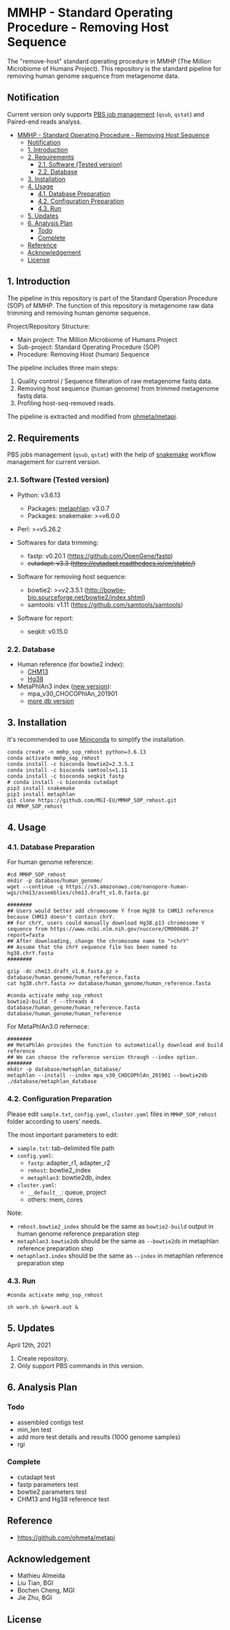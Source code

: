 # MMHP - Standard Operating Procedure - Removing Host Sequence

The "remove-host" standard operating procedure in MMHP (The Million Microbiome of Humans Project). This repository is the standard pipeline for removing human genome sequence from metagenome data.

## Notification

Current version only supports [PBS job management](https://albertsk.files.wordpress.com/2011/12/pbs.pdf) (`qsub`, `qstat`) and Paired-end reads analyss.

- [MMHP - Standard Operating Procedure - Removing Host Sequence](#mmhp---standard-operating-procedure---removing-host-sequence)
  - [Notification](#notification)
  - [1. Introduction](#1-introduction)
  - [2. Requirements](#2-requirements)
    - [2.1. Software (Tested version)](#21-software-tested-version)
    - [2.2. Database](#22-database)
  - [3. Installation](#3-installation)
  - [4. Usage](#4-usage)
    - [4.1. Database Preparation](#41-database-preparation)
    - [4.2. Configuration Preparation](#42-configuration-preparation)
    - [4.3. Run](#43-run)
  - [5. Updates](#5-updates)
  - [6. Analysis Plan](#6-analysis-plan)
    - [Todo](#todo)
    - [Complete](#complete)
  - [Reference](#reference)
  - [Acknowledgement](#acknowledgement)
  - [License](#license)

## 1. Introduction

The pipeline in this repository is part of the Standard Operation Procedure (SOP) of MMHP. The function of this repository is metagenome raw data trimming and removing human genome sequence.

Project/Repository Structure:

- Main project: The Million Microbiome of Humans Project
- Sub-project: Standard Operating Procedure (SOP)
- Procedure: Removing Host (human) Sequence

The pipeline includes three main steps:

1. Quality control / Sequence filteration of raw metagenome fastq data.
2. Removing host sequence (human genome) from trimmed metagenome fastq data.
3. Profiling host-seq-removed reads.

The pipeline is extracted and modified from [ohmeta/metapi](https://github.com/ohmeta/metapi).

## 2. Requirements

PBS jobs management (`qsub`, `qstat`) with the help of [snakemake](https://snakemake.readthedocs.io/en/stable/) workflow management for current version.

### 2.1. Software (Tested version)

- Python: v3.6.13
  - Packages: [metaphlan](https://github.com/biobakery/MetaPhlAn): v3.0.7
  - Packages: snakemake: >=v6.0.0
- Perl: >=v5.26.2

- Softwares for data trimming:  
  - fastp: v0.20.1 (<https://github.com/OpenGene/fastp>)
  - ~~cutadapt: v3.3 (<https://cutadapt.readthedocs.io/en/stable/>)~~

- Software for removing host sequence:
  - bowtie2: >=v2.3.5.1 (<http://bowtie-bio.sourceforge.net/bowtie2/index.shtml>)
  - samtools: v1.11 (<https://github.com/samtools/samtools>)

- Software for report:
  - seqkit: v0.15.0

### 2.2. Database

- Human reference (for bowtie2 index):
  - [CHM13](https://github.com/nanopore-wgs-consortium/CHM13)
  - [Hg38](https://www.ncbi.nlm.nih.gov/assembly/GCF_000001405.39/)
- MetaPhlAn3 index ([new version](https://github.com/biobakery/MetaPhlAn/wiki/MetaPhlAn-3.0)):
  - mpa_v30_CHOCOPhlAn_201901
  - [more db version](https://drive.google.com/drive/folders/1_HaY16mT7mZ_Z8JtesH8zCfG9ikWcLXG)

## 3. Installation

It's recommended to use [Miniconda](https://docs.conda.io/en/latest/miniconda.html) to simplify the installation.

```shell
conda create -n mmhp_sop_rmhost python=3.6.13
conda activate mmhp_sop_rmhost
conda install -c bioconda bowtie2=2.3.5.1
conda install -c bioconda samtools=1.11
conda install -c bioconda seqkit fastp
# conda install -c bioconda cutadapt
pip3 install snakemake
pip3 install metaphlan
git clone https://github.com/MGI-EU/MMHP_SOP_rmhost.git
cd MMHP_SOP_rmhost
```

## 4. Usage

### 4.1. Database Preparation

For human genome reference:

```shell
#cd MMHP_SOP_rmhost
mkdir -p database/human_genome/
wget --continue -q https://s3.amazonaws.com/nanopore-human-wgs/chm13/assemblies/chm13.draft_v1.0.fasta.gz

########
## Users would better add chromosome Y from Hg38 to CHM13 reference because CHM13 doesn't contain chrY.
## For chrY, users could manually download Hg38.p13 chromosome Y sequence from https://www.ncbi.nlm.nih.gov/nuccore/CM000686.2?report=fasta 
## After downloading, change the chromosome name to ">chrY"
## Assume that the chrY sequence file has been named to hg38.chrY.fasta
########

gzip -dc chm13.draft_v1.0.fasta.gz > database/human_genome/human_reference.fasta
cat hg38.chrY.fasta >> database/human_genome/human_reference.fasta

#conda activate mmhp_sop_rmhost
bowtie2-build -f --threads 4 database/human_genome/human_reference.fasta database/human_genome/human_reference
```

For MetaPhlAn3.0 refernece:

```shell
########
## MetaPhlAn provides the function to automatically download and build reference
## We can choose the reference version through --index option.
########
mkdir -p database/metaphlan_database/
metaphlan --install --index mpa_v30_CHOCOPhlAn_201901 --bowtie2db ./database/metaphlan_database
```

### 4.2. Configuration Preparation

Please edit `sample.txt`, `config.yaml`, `cluster.yaml` files in `MMHP_SOP_rmhost` folder according to users' needs.

The most important parameters to edit:

- `sample.txt`: tab-delimited file path
- `config.yaml`:
  - `fastp`: adapter_r1, adapter_r2
  - `rmhost`: bowtie2_index
  - `metaphlan3`: bowtie2db, index
- `cluster.yaml`:
  - `__default__`: queue, project
  - others: mem, cores

Note:

- `rmhost.bowtie2_index` should be the same as `bowtie2-build` output in human genome reference preparation step
- `metaphlan3.bowtie2db` should be the same as `--bowtie2db` in metaphlan reference preparation step
- `metaphlan3.index` should be the same as `--index` in metaphlan reference preparation step

### 4.3. Run

```shell
#conda activate mmhp_sop_rmhost

sh work.sh &>work.out &
```

## 5. Updates

April 12th, 2021

1. Create repository.
2. Only support PBS commands in this version.

## 6. Analysis Plan

### Todo

- assembled contigs test
- min_len test
- add more test details and results (1000 genome samples)
- rgi

### Complete

- cutadapt test
- fastp parameters test
- bowtie2 parameters test
- CHM13 and Hg38 reference test

## Reference

- <https://github.com/ohmeta/metapi>

## Acknowledgement

- Mathieu Almeida
- Liu Tian, BGI
- Bochen Cheng, MGI
- Jie Zhu, BGI

## License
